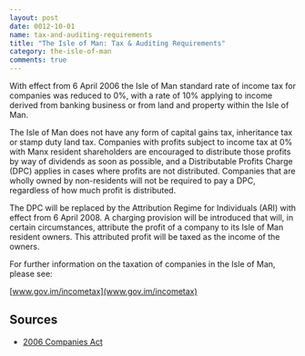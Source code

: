 ```yaml
---
layout: post
date: 0012-10-01
name: tax-and-auditing-requirements
title: "The Isle of Man: Tax & Auditing Requirements"
category: the-isle-of-man
comments: true
---
```



With effect from 6 April 2006 the Isle of Man standard rate of income tax for companies was reduced to 0%, with a rate of 10% applying to income derived from banking business or from land and property within the Isle of Man.
					
The Isle of Man does not have any form of capital gains tax, inheritance tax or stamp duty land tax. Companies with profits subject to income tax at 0% with Manx resident shareholders are encouraged to distribute those profits by way of dividends as soon as possible, and a Distributable Profits Charge (DPC) applies in cases where profits are not distributed. Companies that are wholly owned by non-residents will not be required to pay a DPC, regardless of how much profit is distributed.
					
The DPC will be replaced by the Attribution Regime for Individuals (ARI) with effect from 6 April 2008. A charging provision will be introduced that will, in certain circumstances, attribute the profit of a company to its Isle of Man resident owners. This attributed profit will be taxed as the income of the owners.
					
For further information on the taxation of companies in the Isle of Man, please see:

[www.gov.im/incometax](www.gov.im/incometax)


Sources
------ 

- [2006 Companies Act](http://acsp.co.im/uploads/iom-2006-companies-act.pdf)
